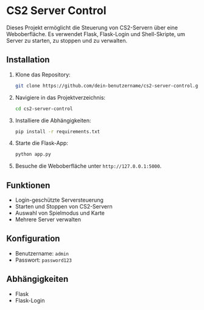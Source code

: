 # CS2 Server Control

Dieses Projekt ermöglicht die Steuerung von CS2-Servern über eine Weboberfläche. Es verwendet Flask, Flask-Login und Shell-Skripte, um Server zu starten, zu stoppen und zu verwalten.

## Installation

1. Klone das Repository:
   ```bash
   git clone https://github.com/dein-benutzername/cs2-server-control.git
   ```
2. Navigiere in das Projektverzeichnis:
   ```bash
   cd cs2-server-control
   ```
3. Installiere die Abhängigkeiten:
   ```bash
   pip install -r requirements.txt
   ```

4. Starte die Flask-App:
   ```bash
   python app.py
   ```

5. Besuche die Weboberfläche unter `http://127.0.0.1:5000`.

## Funktionen

- Login-geschützte Serversteuerung
- Starten und Stoppen von CS2-Servern
- Auswahl von Spielmodus und Karte
- Mehrere Server verwalten

## Konfiguration

- Benutzername: `admin`
- Passwort: `password123`

## Abhängigkeiten

- Flask
- Flask-Login
